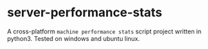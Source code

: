 # server-performance-stats
A cross-platform `machine performance stats` script project written in python3. Tested on windows and ubuntu linux.
